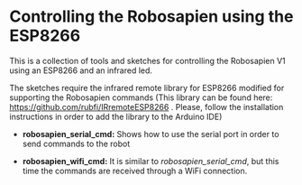 # Controlling the Robosapien using the ESP8266

This is a collection of tools and sketches for controlling the Robosapien V1 using an ESP8266 and an infrared led.

The sketches require the infrared remote library for ESP8266 modified for supporting the Robosapien commands (This library can be found here: https://github.com/rubfi/IRremoteESP8266 . Please, follow the installation instructions in order to add the library to the Arduino IDE)

* **robosapien_serial_cmd:** Shows how to use the serial port in order to send commands to the robot

* **robosapien_wifi_cmd:** It is similar to *robosapien_serial_cmd*, but this time the commands are received through a WiFi connection.
